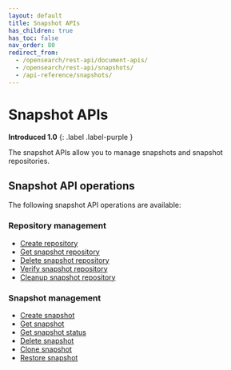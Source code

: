 ```yaml
---
layout: default
title: Snapshot APIs
has_children: true
has_toc: false
nav_order: 80
redirect_from:
  - /opensearch/rest-api/document-apis/
  - /opensearch/rest-api/snapshots/
  - /api-reference/snapshots/
---
```


# Snapshot APIs
**Introduced 1.0**
{: .label .label-purple }

The snapshot APIs allow you to manage snapshots and snapshot repositories.

## Snapshot API operations

The following snapshot API operations are available:

### Repository management
- [Create repository]({{site.url}}{{site.baseurl}}/api-reference/snapshots/create-repository/)
- [Get snapshot repository]({{site.url}}{{site.baseurl}}/api-reference/snapshots/get-snapshot-repository/)
- [Delete snapshot repository]({{site.url}}{{site.baseurl}}/api-reference/snapshots/delete-snapshot-repository/)
- [Verify snapshot repository]({{site.url}}{{site.baseurl}}/api-reference/snapshots/verify-snapshot-repository/)
- [Cleanup snapshot repository]({{site.url}}{{site.baseurl}}/api-reference/snapshots/cleanup-snapshot-repository/)

### Snapshot management
- [Create snapshot]({{site.url}}{{site.baseurl}}/api-reference/snapshots/create-snapshot/)
- [Get snapshot]({{site.url}}{{site.baseurl}}/api-reference/snapshots/get-snapshot/)
- [Get snapshot status]({{site.url}}{{site.baseurl}}/api-reference/snapshots/get-snapshot-status/)
- [Delete snapshot]({{site.url}}{{site.baseurl}}/api-reference/snapshots/delete-snapshot/)
- [Clone snapshot]({{site.url}}{{site.baseurl}}/api-reference/snapshots/clone-snapshot/)
- [Restore snapshot]({{site.url}}{{site.baseurl}}/api-reference/snapshots/restore-snapshot/)
